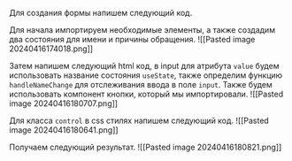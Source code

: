 Для создания формы напишем следующий код.

Для начала импортируем необходимые элементы, а также создадим два состояния для имени и причины обращения.
![[Pasted image 20240416174018.png]]

Затем напишем следующий html код, в input для атрибута `value` будем использовать название состояния `useState`, также определим функцию `handleNameChange` для отслеживания ввода в поле `input`. Также будем использовать компонент кнопки, который мы импортировали.
![[Pasted image 20240416180707.png]]

Для класса `control` в css стилях напишем следующий код.
![[Pasted image 20240416180641.png]]

Получаем следующий результат.
![[Pasted image 20240416180821.png]]